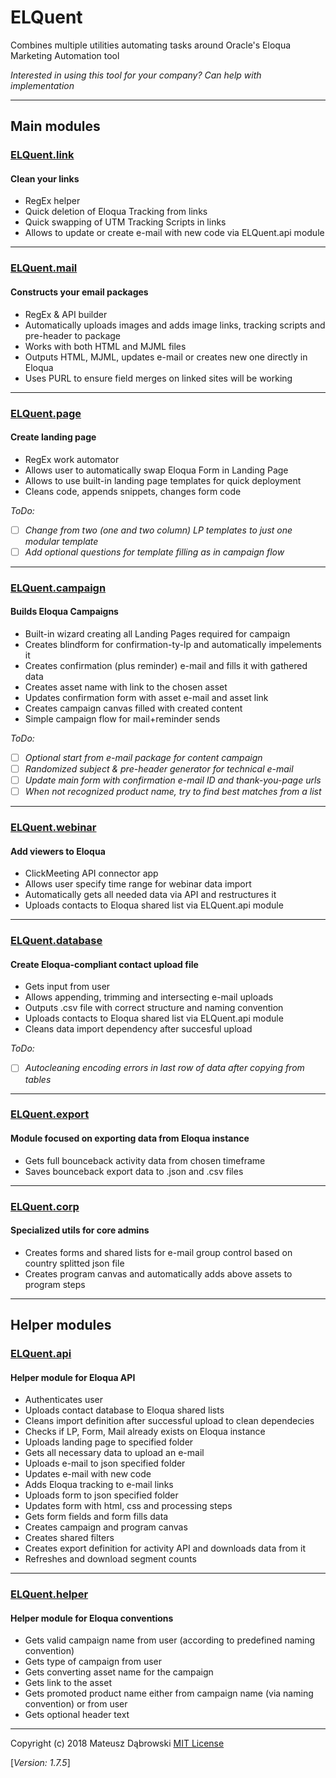 # ELQuent

Combines multiple utilities automating tasks around Oracle's Eloqua Marketing Automation tool

_Interested in using this tool for your company?
Can help with implementation_

---

## Main modules

### [ELQuent.link](utils/link.py)

#### Clean your links

- RegEx helper
- Quick deletion of Eloqua Tracking from links
- Quick swapping of UTM Tracking Scripts in links
- Allows to update or create e-mail with new code via ELQuent.api module

---

### [ELQuent.mail](utils/mail.py)

#### Constructs your email packages

- RegEx & API builder
- Automatically uploads images and adds image links, tracking scripts and pre-header to package
- Works with both HTML and MJML files
- Outputs HTML, MJML, updates e-mail or creates new one directly in Eloqua
- Uses PURL to ensure field merges on linked sites will be working

---

### [ELQuent.page](utils/page.py)

#### Create landing page

- RegEx work automator
- Allows user to automatically swap Eloqua Form in Landing Page
- Allows to use built-in landing page templates for quick deployment
- Cleans code, appends snippets, changes form code

_ToDo:_

- [ ] _Change from two (one and two column) LP templates to just one modular template_
- [ ] _Add optional questions for template filling as in campaign flow_

---

### [ELQuent.campaign](utils/campaign.py)

#### Builds Eloqua Campaigns

- Built-in wizard creating all Landing Pages required for campaign
- Creates blindform for confirmation-ty-lp and automatically impelements it
- Creates confirmation (plus reminder) e-mail and fills it with gathered data
- Creates asset name with link to the chosen asset
- Updates confirmation form with asset e-mail and asset link
- Creates campaign canvas filled with created content
- Simple campaign flow for mail+reminder sends

_ToDo:_

- [ ] _Optional start from e-mail package for content  campaign_
- [ ] _Randomized subject & pre-header generator for technical e-mail_
- [ ] _Update main form with confirmation e-mail ID and thank-you-page urls_
- [ ] _When not recognized product name, try to find best matches from a list_

---

### [ELQuent.webinar](utils/webinar.py)

#### Add viewers to Eloqua

- ClickMeeting API connector app
- Allows user specify time range for webinar data import
- Automatically gets all needed data via API and restructures it
- Uploads contacts to Eloqua shared list via ELQuent.api module

---

### [ELQuent.database](utils/database.py)

#### Create Eloqua-compliant contact upload file

- Gets input from user
- Allows appending, trimming and intersecting e-mail uploads
- Outputs .csv file with correct structure and naming convention
- Uploads contacts to Eloqua shared list via ELQuent.api module
- Cleans data import dependency after succesful upload

_ToDo:_

- [ ] _Autocleaning encoding errors in last row of data after copying from tables_

---

### [ELQuent.export](utils/export.py)

#### Module focused on exporting data from Eloqua instance

- Gets full bounceback activity data from chosen timeframe
- Saves bounceback export data to .json and .csv files

---

### [ELQuent.corp](utils/corp.py)

#### Specialized utils for core admins

- Creates forms and shared lists for e-mail group control based on country splitted json file
- Creates program canvas and automatically adds above assets to program steps

---

## Helper modules

### [ELQuent.api](utils/api/api.py)

#### Helper module for Eloqua API

- Authenticates user
- Uploads contact database to Eloqua shared lists
- Cleans import definition after successful upload to clean dependecies
- Checks if LP, Form, Mail already exists on Eloqua instance
- Uploads landing page to specified folder
- Gets all necessary data to upload an e-mail
- Uploads e-mail to json specified folder
- Updates e-mail with new code
- Adds Eloqua tracking to e-mail links
- Uploads form to json specified folder
- Updates form with html, css and processing steps
- Gets form fields and form fills data
- Creates campaign and program canvas
- Creates shared filters
- Creates export definition for activity API and downloads data from it
- Refreshes and download segment counts

---

### [ELQuent.helper](utils/helper.py)

#### Helper module for Eloqua conventions

- Gets valid campaign name from user (according to predefined naming convention)
- Gets type of campaign from user
- Gets converting asset name for the campaign
- Gets link to the asset
- Gets promoted product name either from campaign name (via naming convention) or from user
- Gets optional header text

---

Copyright (c) 2018 Mateusz Dąbrowski [MIT License](LICENSE)

[_Version: 1.7.5_]